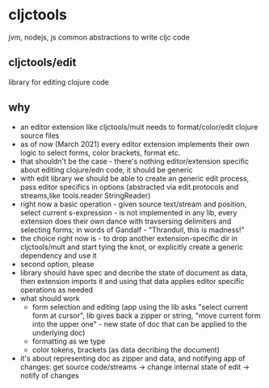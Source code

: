 # cljctools
jvm, nodejs, js common abstractions to write cljc code


## cljctools/edit
library for editing clojure code

## why

- an editor extension like cljctools/mult needs to format/color/edit clojure source files
- as of now (March 2021) every editor extension implements their own logic to select forms, color brackets, format etc.
- that shouldn't be the case - there's nothing editor/extension specific about editing clojure/edn code, it should be generic
- with edit library we should be able to create an generic edit process, pass editor specifics in options (abstracted via edit.protocols and streams,like tools.reader StringReader)
- right now a basic operation  - given source text/stream and position, select current s-expression - is not implemented in any lib, every extension does their own dance with travsersing delimiters and selecting forms; in words of Gandalf - "Thranduil, this is madness!"
- the choice right now is - to drop another extension-specific dir in cljctools/mult and start tying the knot, or explicitly create a generic dependency and use it
- second option, please
- library should have spec and decribe the state of document as data, then extension imports it and using that data applies editor specific operations as needed
- what should work
  - form selection and editing (app using the lib asks "select current form at cursor", lib gives back a zipper or string, "move current form into the upper one" - new state of doc that can be applied to the underlying doc)
  - formatting as we type 
  - color tokens, brackets (as data decribing the document)
- it's about representing doc as zipper and data, and notifying app of changes: get source code/streams -> change internal state of edit -> notify of changes
